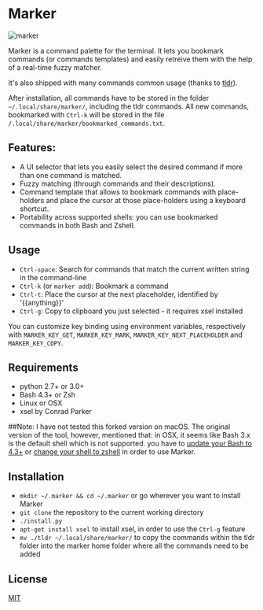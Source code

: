 # Marker

![marker](https://cloud.githubusercontent.com/assets/2557967/14209204/d99db934-f81a-11e5-910c-9d34ac155d18.gif)

Marker is a command palette for the terminal. It lets you bookmark commands (or commands templates) and easily retreive them with the help of a real-time fuzzy matcher.

It's also shipped with many commands common usage (thanks to [tldr](https://github.com/tldr-pages/tldr)).

After installation, all commands have to be stored in the folder `~/.local/share/marker/`, including the tldr commands.
All new commands, bookmarked with `Ctrl-k` will be stored in the file `/.local/share/marker/bookmarked_commands.txt`.

## Features:
- A UI selector that lets you easily select the desired command if more than one command is matched.
- Fuzzy matching (through commands and their descriptions).
- Command template that allows to bookmark commands with place-holders and place the cursor at those place-holders using a keyboard shortcut.
- Portability across supported shells: you can use bookmarked commands in both Bash and Zshell.

## Usage
- `Ctrl-space`: Search for commands that match the current written string in the command-line
- `Ctrl-k` (or `marker add`): Bookmark a command
- `Ctrl-t`: Place the cursor at the next placeholder, identified by '{{anything}}'
- `Ctrl-g`: Copy to clipboard you just selected - it requires xsel installed

You can customize key binding using environment variables, respectively with ```MARKER_KEY_GET```, ```MARKER_KEY_MARK```, ```MARKER_KEY_NEXT_PLACEHOLDER``` and ```MARKER_KEY_COPY```.

## Requirements
- python 2.7+ or 3.0+
- Bash 4.3+ or Zsh 
- Linux or OSX
- xsel by Conrad Parker

##Note:
I have not tested this forked version on macOS. 
The original version of the tool, however, mentioned that: in OSX, it seems like Bash 3.x is the default shell which is not supported. you have to [update your Bash to 4.3+](http://apple.stackexchange.com/a/24635) or [change your shell to zshell](http://stackoverflow.com/a/1822126/1117720) in order to use Marker.

## Installation
- `mkdir ~/.marker && cd ~/.marker` or go wherever you want to install Marker
- `git clone` the repository to the current working directory
- `./install.py`
- `apt-get install xsel` to install xsel, in order to use the `Ctrl-g` feature
- `mv ./tldr ~/.local/share/marker/` to copy the commands within the tldr folder into the marker home folder where all the commands need to be added

## License
[MIT](LICENSE)

